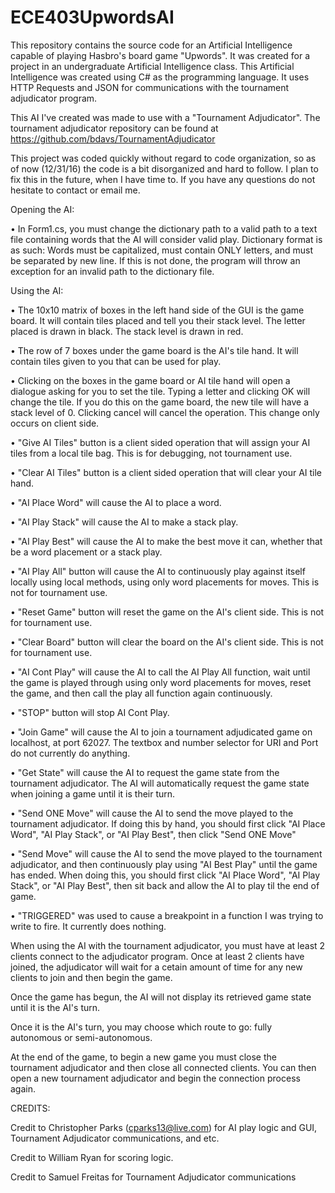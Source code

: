# ECE403UpwordsAI
This repository contains the source code for an Artificial Intelligence capable of playing Hasbro's board game "Upwords". It was created for a project in an undergraduate Artificial Intelligence class.
This Artificial Intelligence was created using C# as the programming language. It uses HTTP Requests and JSON for communications with the tournament adjudicator program.

This AI I've created was made to use with a "Tournament Adjudicator". The tournament adjudicator repository can be found at https://github.com/bdavs/TournamentAdjudicator

This project was coded quickly without regard to code organization, so as of now (12/31/16) the code is a bit disorganized and hard to follow. I plan to fix this in the future, when I have time to. If you have any questions do not hesitate to contact or email me.


Opening the AI:

• In Form1.cs, you must change the dictionary path to a valid path to a text file containing words that the AI will consider valid play.
Dictionary format is as such: Words must be capitalized, must contain ONLY letters, and must be separated by new line.
If this is not done, the program will throw an exception for an invalid path to the dictionary file.

Using the AI:

• The 10x10 matrix of boxes in the left hand side of the GUI is the game board. It will contain tiles placed and tell you their stack level. The letter placed is drawn in black. The stack level is drawn in red.

• The row of 7 boxes under the game board is the AI's tile hand. It will contain tiles given to you that can be used for play.

• Clicking on the boxes in the game board or AI tile hand will open a dialogue asking for you to set the tile. Typing a letter and clicking OK will change the tile. If you do this on the game board, the new tile will have a stack level of 0. Clicking cancel will cancel the operation. This change only occurs on client side.

• "Give AI Tiles" button is a client sided operation that will assign your AI tiles from a local tile bag. This is for debugging, not tournament use.

• "Clear AI Tiles" button is a client sided operation that will clear your AI tile hand.

• "AI Place Word" will cause the AI to place a word.

• "AI Play Stack" will cause the AI to make a stack play.

• "AI Play Best" will cause the AI to make the best move it can, whether that be a word placement or a stack play.

• "AI Play All" button will cause the AI to continuously play against itself locally using local methods, using only word placements for 
moves. This is not for tournament use.

• "Reset Game" button will reset the game on the AI's client side. This is not for tournament use.

• "Clear Board" button will clear the board on the AI's client side. This is not for tournament use.

• "AI Cont Play" will cause the AI to call the AI Play All function, wait until the game is played through using only word placements for moves, reset the game, and then call the play all function again continuously.

• "STOP" button will stop AI Cont Play.

• "Join Game" will cause the AI to join a tournament adjudicated game on localhost, at port 62027. The textbox and number selector for URI and Port do not currently do anything.

• "Get State" will cause the AI to request the game state from the tournament adjudicator. The AI will automatically request the game state when joining a game until it is their turn.

• "Send ONE Move" will cause the AI to send the move played to the tournament adjudicator. If doing this by hand, you should first click "AI Place Word", "AI Play Stack", or "AI Play Best", then click "Send ONE Move"

• "Send Move" will cause the AI to send the move played to the tournament adjudicator, and then continuously play using "AI Best Play" until the game has ended. When doing this, you should first click "AI Place Word", "AI Play Stack", or "AI Play Best", then sit back and allow the AI to play til the end of game.

• "TRIGGERED" was used to cause a breakpoint in a function I was trying to write to fire. It currently does nothing.

When using the AI with the tournament adjudicator, you must have at least 2 clients connect to the adjudicator program. Once at least 2 clients have joined, the adjudicator will wait for a cetain amount of time for any new clients to join and then begin the game.

Once the game has begun, the AI will not display its retrieved game state until it is the AI's turn.

Once it is the AI's turn, you may choose which route to go: fully autonomous or semi-autonomous.

At the end of the game, to begin a new game you must close the tournament adjudicator and then close all connected clients. You can then open a new tournament adjudicator and begin the connection process again.


CREDITS:

Credit to Christopher Parks (cparks13@live.com) for AI play logic and GUI, Tournament Adjudicator communications, and etc.

Credit to William Ryan for scoring logic.

Credit to Samuel Freitas for Tournament Adjudicator communications

